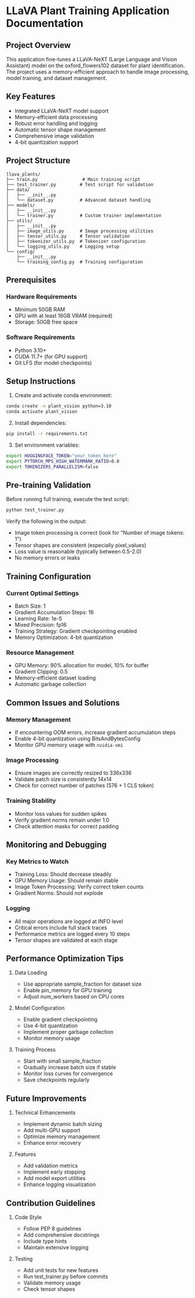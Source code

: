 # LLaVA Plant Training Application Documentation

## Project Overview
This application fine-tunes a LLaVA-NeXT (Large Language and Vision Assistant) model on the oxford_flowers102 dataset for plant identification. The project uses a memory-efficient approach to handle image processing, model training, and dataset management.

## Key Features
- Integrated LLaVA-NeXT model support
- Memory-efficient data processing
- Robust error handling and logging
- Automatic tensor shape management
- Comprehensive image validation
- 4-bit quantization support

## Project Structure
```
llava_plants/
├── train.py                 # Main training script
├── test_trainer.py         # Test script for validation
├── data/
│   ├── __init__.py
│   └── dataset.py          # Advanced dataset handling
├── models/
│   ├── __init__.py
│   └── trainer.py          # Custom trainer implementation
├── utils/
│   ├── __init__.py
│   ├── image_utils.py      # Image processing utilities
│   ├── tensor_utils.py     # Tensor validation
│   ├── tokenizer_utils.py  # Tokenizer configuration
│   └── logging_utils.py    # Logging setup
└── config/
    ├── __init__.py
    └── training_config.py  # Training configuration
```

## Prerequisites

### Hardware Requirements
- Minimum 50GB RAM
- GPU with at least 16GB VRAM (required)
- Storage: 50GB free space

### Software Requirements
- Python 3.10+
- CUDA 11.7+ (for GPU support)
- Git LFS (for model checkpoints)

## Setup Instructions

1. Create and activate conda environment:
```bash
conda create -n plant_vision python=3.10
conda activate plant_vision
```

2. Install dependencies:
```bash
pip install -r requirements.txt
```

3. Set environment variables:
```bash
export HUGGINGFACE_TOKEN="your_token_here"
export PYTORCH_MPS_HIGH_WATERMARK_RATIO=0.0
export TOKENIZERS_PARALLELISM=false
```

## Pre-training Validation

Before running full training, execute the test script:
```bash
python test_trainer.py
```

Verify the following in the output:
- Image token processing is correct (look for "Number of image tokens: 1")
- Tensor shapes are consistent (especially pixel_values)
- Loss value is reasonable (typically between 0.5-2.0)
- No memory errors or leaks

## Training Configuration

### Current Optimal Settings
- Batch Size: 1
- Gradient Accumulation Steps: 16
- Learning Rate: 1e-5
- Mixed Precision: fp16
- Training Strategy: Gradient checkpointing enabled
- Memory Optimization: 4-bit quantization

### Resource Management
- GPU Memory: 90% allocation for model, 10% for buffer
- Gradient Clipping: 0.5
- Memory-efficient dataset loading
- Automatic garbage collection

## Common Issues and Solutions

### Memory Management
- If encountering OOM errors, increase gradient accumulation steps
- Enable 4-bit quantization using BitsAndBytesConfig
- Monitor GPU memory usage with `nvidia-smi`

### Image Processing
- Ensure images are correctly resized to 336x336
- Validate patch size is consistently 14x14
- Check for correct number of patches (576 + 1 CLS token)

### Training Stability
- Monitor loss values for sudden spikes
- Verify gradient norms remain under 1.0
- Check attention masks for correct padding

## Monitoring and Debugging

### Key Metrics to Watch
- Training Loss: Should decrease steadily
- GPU Memory Usage: Should remain stable
- Image Token Processing: Verify correct token counts
- Gradient Norms: Should not explode

### Logging
- All major operations are logged at INFO level
- Critical errors include full stack traces
- Performance metrics are logged every 10 steps
- Tensor shapes are validated at each stage

## Performance Optimization Tips

1. Data Loading
   - Use appropriate sample_fraction for dataset size
   - Enable pin_memory for GPU training
   - Adjust num_workers based on CPU cores

2. Model Configuration
   - Enable gradient checkpointing
   - Use 4-bit quantization
   - Implement proper garbage collection
   - Monitor memory usage

3. Training Process
   - Start with small sample_fraction
   - Gradually increase batch size if stable
   - Monitor loss curves for convergence
   - Save checkpoints regularly

## Future Improvements

1. Technical Enhancements
   - Implement dynamic batch sizing
   - Add multi-GPU support
   - Optimize memory management
   - Enhance error recovery

2. Features
   - Add validation metrics
   - Implement early stopping
   - Add model export utilities
   - Enhance logging visualization

## Contribution Guidelines

1. Code Style
   - Follow PEP 8 guidelines
   - Add comprehensive docstrings
   - Include type hints
   - Maintain extensive logging

2. Testing
   - Add unit tests for new features
   - Run test_trainer.py before commits
   - Validate memory usage
   - Check tensor shapes
